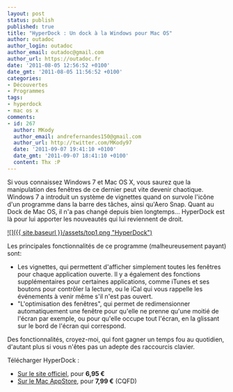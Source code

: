 ```yaml
---
layout: post
status: publish
published: true
title: "HyperDock : Un dock à la Windows pour Mac OS"
author: outadoc
author_login: outadoc
author_email: outadoc@gmail.com
author_url: https://outadoc.fr
date: '2011-08-05 12:56:52 +0100'
date_gmt: '2011-08-05 11:56:52 +0100'
categories:
- Découvertes
- Programmes
tags:
- hyperdock
- mac os x
comments:
- id: 267
  author: MKody
  author_email: andrefernandes150@gmail.com
  author_url: http://twitter.com/MKody97
  date: '2011-09-07 19:41:10 +0100'
  date_gmt: '2011-09-07 18:41:10 +0100'
  content: Thx :P
---
```

Si vous connaissez Windows 7 et Mac OS X, vous saurez que la manipulation des fenêtres de ce dernier peut vite devenir chaotique. Windows 7 a introduit un système de vignettes quand on survole l'icône d'un programme dans la barre des tâches, ainsi qu'Aero Snap. Quant au Dock de Mac OS, il n'a pas changé depuis bien longtemps… HyperDock est là pour lui apporter les nouveautés qui lui reviennent de droit.

[![]({{ site.baseurl }}/assets/top1.png "HyperDock")][1]

Les principales fonctionnalités de ce programme (malheureusement payant) sont:

-   Les vignettes, qui permettent d'afficher simplement toutes les fenêtres pour chaque application ouverte. Il y a également des fonctions supplémentaires pour certaines applications, comme iTunes et ses boutons pour contrôler la lecture, ou le iCal qui vous rappelle les événements à venir même s'il n'est pas ouvert.
-   "L'optimisation des fenêtres", qui permet de redimensionner automatiquement une fenêtre pour qu'elle ne prenne qu'une moitié de l'écran par exemple, ou pour qu'elle occupe tout l'écran, en la glissant sur le bord de l'écran qui correspond.

Des fonctionnalités, croyez-moi, qui font gagner un temps fou au quotidien, d'autant plus si vous n'êtes pas un adepte des raccourcis clavier.

Télécharger HyperDock :

-   [Sur le site officiel][2], pour **6,95 €**
-   [Sur le Mac AppStore][3], pour **7,99 €** (CQFD)

[1]: http://hyperdock.bahoom.com
[2]: http://hyperdock.bahoom.com/
[3]: http://itunes.apple.com/fr/app/hyperdock/id449830122?mt=12
